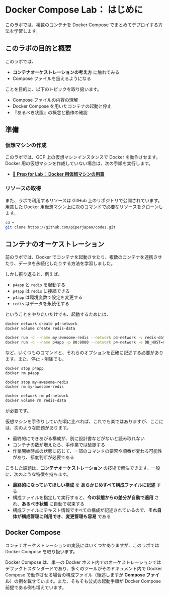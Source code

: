 # Docker Compose Lab： はじめに

このラボでは、複数のコンテナを Docker Compose でまとめてデプロイする方法を学習します。

## このラボの目的と概要

このラボでは、

- **コンテナオーケストレーションの考え方** に触れてみる
- Compose ファイルを扱えるようになる

ことを目的に、以下のトピックを取り扱います。

- Compose ファイルの内容の理解
- Docker Compose を用いたコンテナの起動と停止
- 『あるべき状態』の概念と動作の確認

## 準備

### 仮想マシンの作成

このラボでは、GCP 上の仮想マシンインスタンスで Docker を動作させます。Docker 用の仮想マシンを作成していない場合は、次の手順を実行します。

- [📖 **Prep for Lab： Docker 用仮想マシンの用意**](prep-docker-vm.md)

### リソースの取得

また、ラボで利用するリソースは GitHub 上のリポジトリで公開されています。用意した Docker 用仮想マシン上に次のコマンドで必要なリソースをクローンします。

```bash
cd ~
git clone https://github.com/piperjapan/codes.git
```

## コンテナのオーケストレーション

前のラボでは、Docker でコンテナを起動させたり、複数のコンテナを連携させたり、データを永続化したりする方法を学習しました。

しかし振り返ると、例えば、

- `p4app` と `redis` を起動する
- `p4app` は `redis` に接続できる
- `p4app` は環境変数で設定を変更する
- `redis` はデータを永続化する

ということをやりたいだけでも、起動するためには、

```bash
docker network create p4-network
docker volume create redis-data

docker run -d --name my-awesome-redis --network p4-network -v redis-data:/data redis:6.0
docker run -d --name p4app -p 80:8080 --network p4-network -e DB_HOST=my-awesome-redis kurokobo/p4app:0.0.1
```

など、いくつものコマンドと、それらのオプションを正確に記述する必要があります。また、停止・削除でも、

```bash
docker stop p4app
docker rm p4app

docker stop my-awesome-redis
docker rm my-awesome-redis

docker network rm p4-network
docker volume rm redis-data
```

が必要です。

仮想マシンを手作りしていた頃に比べれば、これでも楽ではありますが、ここには、次のような問題があります。

- 最終的にできあがる構成が、別に設計書などがないと読み取れない
- コンテナの数が増えたら、手作業では破綻する
- 作業開始時点の状態に応じて、一部のコマンドの要否や順番が変わる可能性があり、都度判断が必要である

こうした課題は、**コンテナオーケストレーション** の技術で解決できます。一般に、次のような特徴を持ちます。

- **最終的になっていてほしい構成** を **あらかじめすべて構成ファイルに記述** する
- 構成ファイルを指定して実行すると、**今の状態からの差分が自動で適用** され、**あるべき状態** に自動で収束する
- 構成ファイルにテキスト情報ですべての構成が記述されているので、**それ自体が構成管理に利用でき**、**変更管理も容易** である

## Docker Compose

コンテナオーケストレーションの実装にはいくつかありますが、このラボでは Docker Compose を取り扱います。

Docker Compose は、単一の Docker ホスト内でのオーケストレーションではデファクトスタンダードであり、多くのツールがそのドキュメント内で Docker Compose で動作させる場合の構成ファイル（後述しますが **Compose ファイル**）の例を載せています。また、そもそも公式の起動手順が Docker Compose 前提である例も増えています。
